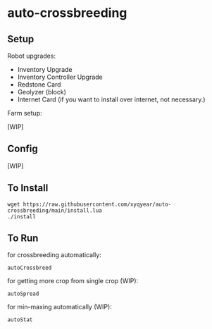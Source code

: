 # auto-crossbreeding

## Setup

Robot upgrades:

- Inventory Upgrade
- Inventory Controller Upgrade
- Redstone Card
- Geolyzer (block)
- Internet Card (if you want to install over internet, not necessary.)

Farm setup:

\[WIP\]

## Config

\[WIP\]

## To Install

    wget https://raw.githubusercontent.com/xyqyear/auto-crossbreeding/main/install.lua
    ./install

## To Run

for crossbreeding automatically:

    autoCrossbreed

for getting more crop from single crop (WIP):

    autoSpread

for min-maxing automatically (WIP):

    autoStat
